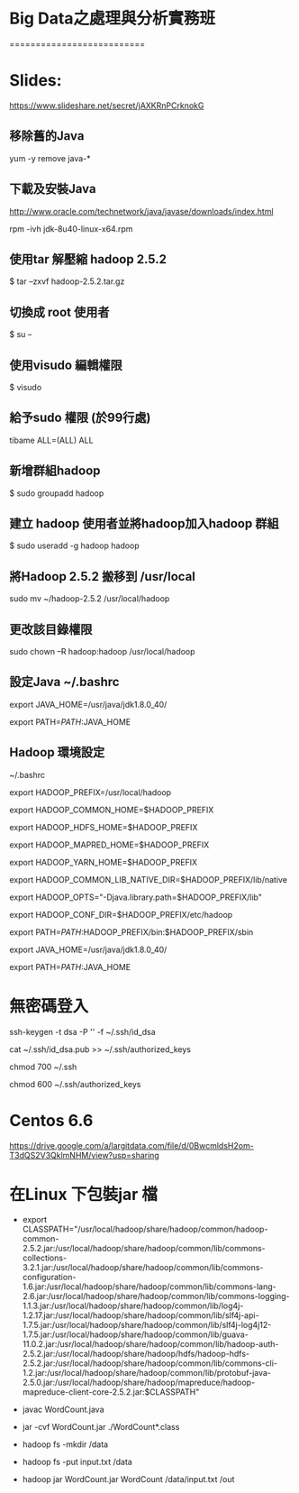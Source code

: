 # Big Data之處理與分析實務班
==========================

# Slides:
https://www.slideshare.net/secret/jAXKRnPCrknokG

## 移除舊的Java
yum -y remove java-*

## 下載及安裝Java
http://www.oracle.com/technetwork/java/javase/downloads/index.html

rpm -ivh jdk-8u40-linux-x64.rpm

## 使用tar 解壓縮 hadoop 2.5.2
$ tar –zxvf hadoop-2.5.2.tar.gz


## 切換成 root 使用者
$ su –

## 使用visudo 編輯權限
$ visudo 

## 給予sudo 權限 (於99行處)
tibame	ALL=(ALL)	ALL

## 新增群組hadoop
$ sudo groupadd hadoop

## 建立 hadoop 使用者並將hadoop加入hadoop 群組
$ sudo useradd -g hadoop hadoop


## 將Hadoop 2.5.2 搬移到 /usr/local
sudo mv ~/hadoop-2.5.2 /usr/local/hadoop

## 更改該目錄權限
 sudo chown –R hadoop:hadoop /usr/local/hadoop




## 設定Java ~/.bashrc
export JAVA_HOME=/usr/java/jdk1.8.0_40/

export PATH=$PATH:$JAVA_HOME


## Hadoop 環境設定
~/.bashrc

export HADOOP_PREFIX=/usr/local/hadoop 

export HADOOP_COMMON_HOME=$HADOOP_PREFIX 

export HADOOP_HDFS_HOME=$HADOOP_PREFIX 

export HADOOP_MAPRED_HOME=$HADOOP_PREFIX 

export HADOOP_YARN_HOME=$HADOOP_PREFIX 

export HADOOP_COMMON_LIB_NATIVE_DIR=$HADOOP_PREFIX/lib/native

export HADOOP_OPTS="-Djava.library.path=$HADOOP_PREFIX/lib"

export HADOOP_CONF_DIR=$HADOOP_PREFIX/etc/hadoop 

export PATH=$PATH:$HADOOP_PREFIX/bin:$HADOOP_PREFIX/sbin

export JAVA_HOME=/usr/java/jdk1.8.0_40/

export PATH=$PATH:$JAVA_HOME



# 無密碼登入
ssh-keygen -t dsa -P '' -f ~/.ssh/id_dsa

cat ~/.ssh/id_dsa.pub >> ~/.ssh/authorized_keys

chmod 700 ~/.ssh

chmod 600  ~/.ssh/authorized_keys


# Centos 6.6

https://drive.google.com/a/largitdata.com/file/d/0BwcmldsH2om-T3dQS2V3QklmNHM/view?usp=sharing


# 在Linux 下包裝jar 檔

- export CLASSPATH="/usr/local/hadoop/share/hadoop/common/hadoop-common-2.5.2.jar:/usr/local/hadoop/share/hadoop/common/lib/commons-collections-3.2.1.jar:/usr/local/hadoop/share/hadoop/common/lib/commons-configuration-1.6.jar:/usr/local/hadoop/share/hadoop/common/lib/commons-lang-2.6.jar:/usr/local/hadoop/share/hadoop/common/lib/commons-logging-1.1.3.jar:/usr/local/hadoop/share/hadoop/common/lib/log4j-1.2.17.jar:/usr/local/hadoop/share/hadoop/common/lib/slf4j-api-1.7.5.jar:/usr/local/hadoop/share/hadoop/common/lib/slf4j-log4j12-1.7.5.jar:/usr/local/hadoop/share/hadoop/common/lib/guava-11.0.2.jar:/usr/local/hadoop/share/hadoop/common/lib/hadoop-auth-2.5.2.jar:/usr/local/hadoop/share/hadoop/hdfs/hadoop-hdfs-2.5.2.jar:/usr/local/hadoop/share/hadoop/common/lib/commons-cli-1.2.jar:/usr/local/hadoop/share/hadoop/common/lib/protobuf-java-2.5.0.jar:/usr/local/hadoop/share/hadoop/mapreduce/hadoop-mapreduce-client-core-2.5.2.jar:$CLASSPATH"

- javac WordCount.java

- jar -cvf WordCount.jar ./WordCount*.class

- hadoop fs -mkdir /data

- hadoop fs -put input.txt /data

- hadoop jar WordCount.jar WordCount /data/input.txt /out
